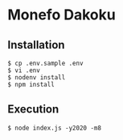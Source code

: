# Monefo Dakoku

## Installation
```
$ cp .env.sample .env
$ vi .env
$ nodenv install
$ npm install
```

## Execution
```
$ node index.js -y2020 -m8
```
